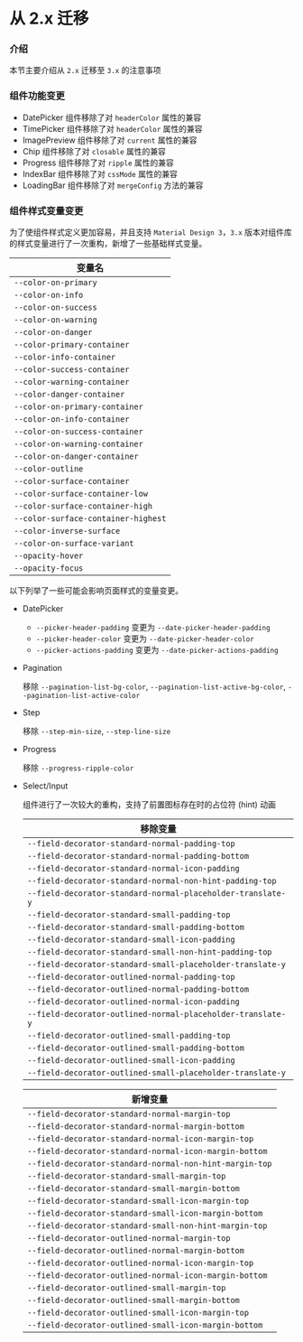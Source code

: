 # 从 2.x 迁移

### 介绍

本节主要介绍从 `2.x` 迁移至 `3.x` 的注意事项

### 组件功能变更

- DatePicker 组件移除了对 `headerColor` 属性的兼容
- TimePicker 组件移除了对 `headerColor` 属性的兼容
- ImagePreview 组件移除了对 `current` 属性的兼容
- Chip 组件移除了对 `closable` 属性的兼容
- Progress 组件移除了对 `ripple` 属性的兼容
- IndexBar 组件移除了对 `cssMode` 属性的兼容
- LoadingBar 组件移除了对 `mergeConfig` 方法的兼容

### 组件样式变量变更

为了使组件样式定义更加容易，并且支持 `Material Design 3`，`3.x` 版本对组件库的样式变量进行了一次重构，新增了一些基础样式变量。

| 变量名  |
|----------------|
| `--color-on-primary` |
| `--color-on-info` |
| `--color-on-success` |
| `--color-on-warning` |
| `--color-on-danger` |
| `--color-primary-container` |
| `--color-info-container` |
| `--color-success-container` |
| `--color-warning-container` |
| `--color-danger-container` |
| `--color-on-primary-container` |
| `--color-on-info-container` |
| `--color-on-success-container` |
| `--color-on-warning-container` |
| `--color-on-danger-container` |
| `--color-outline` |
| `--color-surface-container` |
| `--color-surface-container-low` |
| `--color-surface-container-high` |
| `--color-surface-container-highest` |
| `--color-inverse-surface` |
| `--color-on-surface-variant` |
| `--opacity-hover` |
| `--opacity-focus` |

以下列举了一些可能会影响页面样式的变量变更。

- DatePicker 

  - `--picker-header-padding` 变更为 `--date-picker-header-padding`
  - `--picker-header-color` 变更为 `--date-picker-header-color`
  - `--picker-actions-padding` 变更为 `--date-picker-actions-padding`

- Pagination

  移除
  `--pagination-list-bg-color`,
  `--pagination-list-active-bg-color`,
  `--pagination-list-active-color`

- Step

  移除
  `--step-min-size`,
  `--step-line-size`

- Progress

  移除 `--progress-ripple-color`

- Select/Input

  组件进行了一次较大的重构，支持了前置图标存在时的占位符 (hint) 动画
  
  | 移除变量  |
  | ----------------| 
  | `--field-decorator-standard-normal-padding-top` |
  | `--field-decorator-standard-normal-padding-bottom` |
  | `--field-decorator-standard-normal-icon-padding` |
  | `--field-decorator-standard-normal-non-hint-padding-top` |
  | `--field-decorator-standard-normal-placeholder-translate-y` |
  | `--field-decorator-standard-small-padding-top` |
  | `--field-decorator-standard-small-padding-bottom` |
  | `--field-decorator-standard-small-icon-padding` |
  | `--field-decorator-standard-small-non-hint-padding-top` |
  | `--field-decorator-standard-small-placeholder-translate-y` |
  | `--field-decorator-outlined-normal-padding-top` |
  | `--field-decorator-outlined-normal-padding-bottom` |
  | `--field-decorator-outlined-normal-icon-padding` |
  | `--field-decorator-outlined-normal-placeholder-translate-y` |
  | `--field-decorator-outlined-small-padding-top` |
  | `--field-decorator-outlined-small-padding-bottom` |
  | `--field-decorator-outlined-small-icon-padding` |
  | `--field-decorator-outlined-small-placeholder-translate-y` |

  | 新增变量  |
  | ----------------| 
  | `--field-decorator-standard-normal-margin-top` |
  | `--field-decorator-standard-normal-margin-bottom` |
  | `--field-decorator-standard-normal-icon-margin-top` |
  | `--field-decorator-standard-normal-icon-margin-bottom` |
  | `--field-decorator-standard-normal-non-hint-margin-top` |
  | `--field-decorator-standard-small-margin-top` |
  | `--field-decorator-standard-small-margin-bottom` |
  | `--field-decorator-standard-small-icon-margin-top` |
  | `--field-decorator-standard-small-icon-margin-bottom` |
  | `--field-decorator-standard-small-non-hint-margin-top` |
  | `--field-decorator-outlined-normal-margin-top` |
  | `--field-decorator-outlined-normal-margin-bottom` |
  | `--field-decorator-outlined-normal-icon-margin-top` |
  | `--field-decorator-outlined-normal-icon-margin-bottom` |
  | `--field-decorator-outlined-small-margin-top` |
  | `--field-decorator-outlined-small-margin-bottom` |
  | `--field-decorator-outlined-small-icon-margin-top` |
  | `--field-decorator-outlined-small-icon-margin-bottom` |